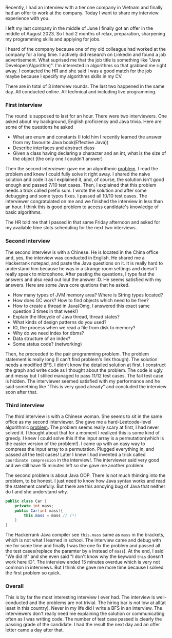 Recently, I had an interview with a tier one company in Vietnam and finally had an offer to work at the company. Today I want to share my interview experience with you.

I left my last company in the middle of June I finally got an offer in the middle of August 2023. So I had 2 months of relax, preparation, sharpening my programming skills and applying for jobs.

I heard of the company because one of my old colleague had worked at the company for a long time. I actively did research on Linkedin and found a job advertisement. What suprised me that the job title is something like "Java Developer(Algorithm)". I'm interested in algorithms so that grabbed me right away. I contacted the HR and she said I was a good match for the job maybe because I specify my algorithms skills in my CV.

There are in total of 3 interview rounds. The last two happened in the same day. All conducted online. All technical and including live programming.

### First interview
The round is supposed to last for an hour. There were two interviewers. One asked about my background, English proficiency and Java trivia. Here are some of the questions he asked
- What are enum and constants (I told him I recently learned the answer from my favourite Java book(Effective Java))
- Describe interfaces and abstract class
- Given a class having declaring a character and an int, what is the size of the object (the only one I couldn't answer)

Then the second interviewer gave me an algorithmic [problem](https://practice.geeksforgeeks.org/problems/roll-the-characters-of-a-string2127/1). I read the problem and knew I could fully solve it right away. I shared the naive solution and code it as I explained it, and, of course, the solution isn't good enough and passed 7/10 test cases. Then, I explained that this problem needs a trick called prefix sum. I wrote the solution and after some debugging and some typos fixes. I passed all 10/10 test cases. The interviewer congratulated on me and we finished the interview in less than an hour. I think this is good problem to access candidate's knowledge of basic algorithms.

The HR told me that I passed in that same Friday afternoon and asked for my available time slots scheduling for the next two interviews. 

### Second interview
The second interview is with a Chinese. He is located in the China office and, yes, the interview was conducted in English. He shared me a Hackerrank notepad, and paste the Java questions on it. It is really hard to understand him because he was in a strange room settings and doesn't really speak to microphone. After pasting the questions, I type fast the answers and also read out lout the answer :D. He seems satisfied with my answers. Here are some Java core quetions that he asked.
- How many types of JVM memory area? Where is String types located?
- How does GC work? How to find objects which need to be free?
- How to  create a thread in Java(Omg, I answered this exact same question 3 times in that week!)
- Explain the lifecycle of Java thread, thread states?
- What kinds of design patterns do you used?
- IO, the process when we read a file from disk to memory?
- Why do we need index for dbms?
- Data structure of an index?
- Some status code? (networking)

Then, he proceeded to the pair programming problem. The problem statement is really long (I can't find problem's link though). The solution needs a modified BFS. I didn't know the detailed solution at first. I construct the graph and write code as I thought about the problem. The code is ugly and messy but I stilled managed to pass 11/12 test cases. The fail test case is hidden. The interviewer seemed satisfied with my performance and he said something like "This is very good already" and concluded the interview soon after that.
### Third interview
The third interview is with a Chinese woman. She seems to sit in the same office as my second interviewer. She gave me a hard-Leetcode-level algorithmic [problem](https://leetcode.com/problems/max-chunks-to-make-sorted-ii/). The problem seems really scary at first, I had never solved it. I thought about that for a moment I realized this is some kind of greedy. I knew I could solve this if the input array is a permutation(which is the easier version of the problem!). I came up with an easy way to compress the input array to a permutation. Plugged everything in, and passed all the test cases! Later I knew I had invented a trick called `coordinate compression` in the interview!. The interviewer said very good and we still have 15 minutes left so she gave me another problem.

The second problem is about Java OOP. There is not much thinking into the problem, to be honest. I just need to know how Java syntax works and read the statement carefully. But there are this annoying bug of Java that neither do I and she understand why.
```java
public class Car {
    private int mass;
    public Car(int mass){
        this.mass = mass // (*)
    }
}
```
The Hackerrank Java compiler see `this.mass` same as `mass` in the brackets, which is not what I learned in school. The interview came and debug with me for some time and finally I was the one fix the problem and passed all the test cases(replace the paramter by `m` instead of `mass`). At the end, I said "We did it!" and she even said "I don't know why the keyword `this` doesn't work here :D". The interview ended 15 minutes overdue which is very not common in interviews. But I think she gave me more time because I solved the first problem so quick.

### Overall
This is by far the most interesting interview I ever had. The interview is well-conducted and the problems are not trivial. The hiring bar is not low at all(at least in this country). Never in my life did I write a BFS in an interview. The interviewers don't really need me explaining the solution or communicating often as I was writing code. The number of test case passed is  clearly the passing grade of the candidate. I had the result the next day and an offer letter came a day after that.